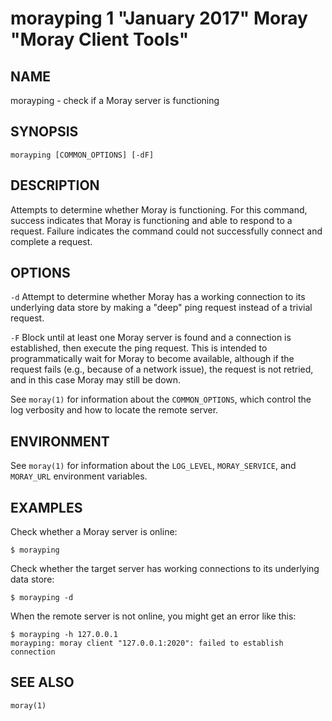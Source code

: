# morayping 1 "January 2017" Moray "Moray Client Tools"

## NAME

morayping - check if a Moray server is functioning

## SYNOPSIS

`morayping [COMMON_OPTIONS] [-dF]`

## DESCRIPTION

Attempts to determine whether Moray is functioning.  For this command, success
indicates that Moray is functioning and able to respond to a request.  Failure
indicates the command could not successfully connect and complete a request.

## OPTIONS

`-d`
  Attempt to determine whether Moray has a working connection to its
  underlying data store by making a "deep" ping request instead of a trivial
  request.

`-F`
  Block until at least one Moray server is found and a connection is
  established, then execute the ping request.  This is intended to
  programmatically wait for Moray to become available, although if the request
  fails (e.g., because of a network issue), the request is not retried, and in
  this case Moray may still be down.

See `moray(1)` for information about the `COMMON_OPTIONS`, which control
the log verbosity and how to locate the remote server.

## ENVIRONMENT

See `moray(1)` for information about the `LOG_LEVEL`, `MORAY_SERVICE`, and
`MORAY_URL` environment variables.

## EXAMPLES

Check whether a Moray server is online:

    $ morayping

Check whether the target server has working connections to its underlying data
store:

    $ morayping -d

When the remote server is not online, you might get an error like this:

    $ morayping -h 127.0.0.1
    morayping: moray client "127.0.0.1:2020": failed to establish connection

## SEE ALSO

`moray(1)`
